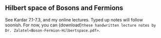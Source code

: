 ## Hilbert space of Bosons and Fermions

See Kardar 7.1-7.3, and my online lectures. Typed up notes will follow soonish. For now, you can {download}`these handwritten lecture notes by Dr. Zalatel<Boson-Fermion-Hilbertspace.pdf>`.


